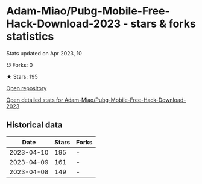 # Adam-Miao/Pubg-Mobile-Free-Hack-Download-2023 - stars & forks statistics

Stats updated on Apr 2023, 10

☋ Forks: 0

★ Stars: 195

[Open repository](https://github.com/Adam-Miao/Pubg-Mobile-Free-Hack-Download-2023)

[Open detailed stats for Adam-Miao/Pubg-Mobile-Free-Hack-Download-2023](https://reviewgithub.com/rep/Adam-Miao/Pubg-Mobile-Free-Hack-Download-2023)

## Historical data
| Date | Stars | Forks |
|------|-------|-------|
| 2023-04-10 | 195 | - | 
| 2023-04-09 | 161 | - | 
| 2023-04-08 | 149 | - | 

